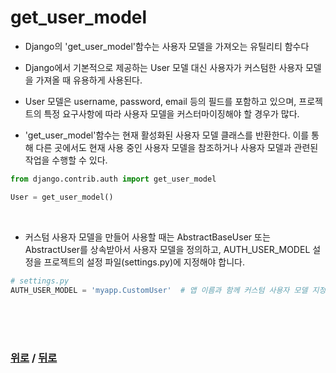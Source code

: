 # get_user_model

- Django의 'get_user_model'함수는 사용자 모델을 가져오는 유틸리티 함수다
- Django에서 기본적으로 제공하는 User 모델 대신 사용자가 커스텀한 사용자 모델을 가져올 때 유용하게 사용된다.
- User 모델은 username, password, email 등의 필드를 포함하고 있으며, 프로젝트의 특정 요구사항에 따라 사용자 모델을 커스터마이징해야 할 경우가 많다.

- 'get_user_model'함수는 현재 활성화된 사용자 모델 클래스를 반환한다. 이를 통해 다른 곳에서도 현재 사용 중인 사용자 모델을 참조하거나 사용자 모델과 관련된 작업을 수행할 수 있다.

```python
from django.contrib.auth import get_user_model

User = get_user_model()
```

<br>

- 커스텀 사용자 모델을 만들어 사용할 때는 AbstractBaseUser 또는 AbstractUser를 상속받아서 사용자 모델을 정의하고, AUTH_USER_MODEL 설정을 프로젝트의 설정 파일(settings.py)에 지정해야 합니다.
```python
# settings.py
AUTH_USER_MODEL = 'myapp.CustomUser'  # 앱 이름과 함께 커스텀 사용자 모델 지정
```

<br>

<br>

<br>

### [위로](#get_user_model) / [뒤로](/django/README.md)